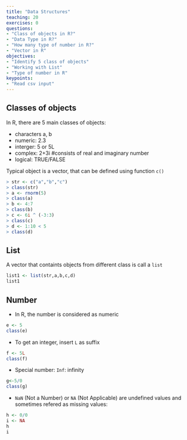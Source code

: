 ```yaml
---
title: "Data Structures"
teaching: 20
exercises: 0
questions:
- "Class of objects in R?"
- "Data Type in R?"
- "How many type of number in R?"
- "Vector in R"
objectives:
- "Identify 5 class of objects"
- "Working with List"
- "Type of number in R"
keypoints:
- "Read csv input"
---
```


## Classes of objects
In R, there are 5 main classes of objects:
* characters a, b
* numeric: 2.3
* interger: 5 or 5L
* complex: 2+3i #consists of real and imaginary number
* logical: TRUE/FALSE

Typical object is a vector, that can be defined using function `c()`

```r
> str <- c("a","b","c")
> class(str)
> a <- rnorm(5)
> class(a)
> b <- 4:7
> class(b)
> c <- 6i ^ (-3:3)
> class(c)
> d <- 1:10 < 5
> class(d)
```

## List
A vector that containts objects from different class is call a `list`

```r
list1 <- list(str,a,b,c,d)
list1
```

## Number
* In R, the number is considered as numeric
```r
e <- 5
class(e)
```
* To get an integer, insert `L` as suffix
```r
f <- 5L
class(f)
```
* Special number: `Inf`: infinity
```r
g<-5/0
class(g)
```
* `NaN` (Not a Number) or `NA` (Not Applicable) are undefined values and sometimes refered as missing values:
```r
h <- 0/0
i <- NA
h
i
```
